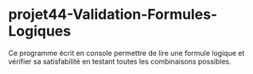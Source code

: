 # projet44-Validation-Formules-Logiques
 Ce programme écrit en console permettre de lire une formule logique et vérifier sa satisfabilité en testant toutes les combinaisons possibles.
